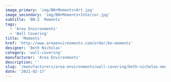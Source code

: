 ```yaml
---
image_primary: 'img/BN+Moments+Art.jpg'
image_secondary: 'img/BN+Moments+Interior.jpg'
subtitle: 'BN-2  Moments'
tags:
  - 'Area Environments'
  - 'Wall Covering'
title: 'Moments'
href: 'http://www.areaenvironments.com/order/bn-moments'
designer: 'Beth Nicholas'
category: 'wall-covering'
manufacturer: 'Area Environments'
description: ''
slug: '/manufacturers/area-environments/wall-covering/beth-nicholas-moments'
date: '2021-02-17'
---
```

